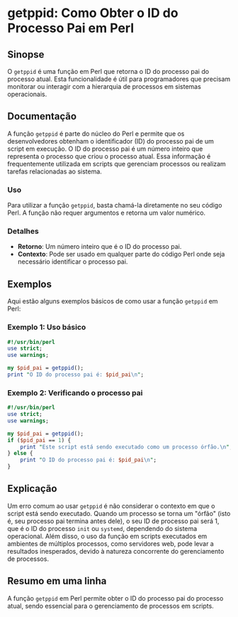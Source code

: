 <!--
Meta Description: # getppid: Como Obter o ID do Processo Pai em Perl ## Sinopse O `getppid` é uma função em Perl que retorna o ID do processo pai do processo atual. Est...
Meta Keywords: processo, pai, perl, getppid, que
-->

# getppid: Como Obter o ID do Processo Pai em Perl

## Sinopse
O `getppid` é uma função em Perl que retorna o ID do processo pai do processo atual. Esta funcionalidade é útil para programadores que precisam monitorar ou interagir com a hierarquia de processos em sistemas operacionais.

## Documentação
A função `getppid` é parte do núcleo do Perl e permite que os desenvolvedores obtenham o identificador (ID) do processo pai de um script em execução. O ID do processo pai é um número inteiro que representa o processo que criou o processo atual. Essa informação é frequentemente utilizada em scripts que gerenciam processos ou realizam tarefas relacionadas ao sistema.

### Uso
Para utilizar a função `getppid`, basta chamá-la diretamente no seu código Perl. A função não requer argumentos e retorna um valor numérico.

### Detalhes
- **Retorno**: Um número inteiro que é o ID do processo pai.
- **Contexto**: Pode ser usado em qualquer parte do código Perl onde seja necessário identificar o processo pai.

## Exemplos
Aqui estão alguns exemplos básicos de como usar a função `getppid` em Perl:

### Exemplo 1: Uso básico
```perl
#!/usr/bin/perl
use strict;
use warnings;

my $pid_pai = getppid();
print "O ID do processo pai é: $pid_pai\n";
```

### Exemplo 2: Verificando o processo pai
```perl
#!/usr/bin/perl
use strict;
use warnings;

my $pid_pai = getppid();
if ($pid_pai == 1) {
    print "Este script está sendo executado como um processo órfão.\n";
} else {
    print "O ID do processo pai é: $pid_pai\n";
}
```

## Explicação
Um erro comum ao usar `getppid` é não considerar o contexto em que o script está sendo executado. Quando um processo se torna um "órfão" (isto é, seu processo pai termina antes dele), o seu ID de processo pai será 1, que é o ID do processo `init` ou `systemd`, dependendo do sistema operacional. Além disso, o uso da função em scripts executados em ambientes de múltiplos processos, como servidores web, pode levar a resultados inesperados, devido à natureza concorrente do gerenciamento de processos.

## Resumo em uma linha
A função `getppid` em Perl permite obter o ID do processo pai do processo atual, sendo essencial para o gerenciamento de processos em scripts.